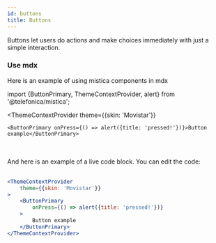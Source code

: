 ```yaml
---
id: buttons
title: Buttons
---
```


Buttons let users do actions and make choices immediately with just a simple interaction.

### Use mdx
Here is an example of using mistica components in mdx

import {ButtonPrimary, ThemeContextProvider, alert} from '@telefonica/mistica';

<ThemeContextProvider
    theme={{skin: 'Movistar'}}
>
    <ButtonPrimary onPress={() => alert({title: 'pressed!'})}>Button example</ButtonPrimary>
</ThemeContextProvider>

<br/><br/>
And here is an example of a live code block. You can edit the code:
<br/><br/>

```jsx live
<ThemeContextProvider
    theme={{skin: 'Movistar'}}
>
    <ButtonPrimary
        onPress={() => alert({title: 'pressed!'})}
    >
        Button example
    </ButtonPrimary>
</ThemeContextProvider>
```
